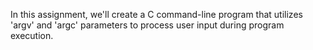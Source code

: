 In this assignment, we'll create a C command-line program that utilizes 
'argv' and 'argc' parameters to process user input during program execution.
